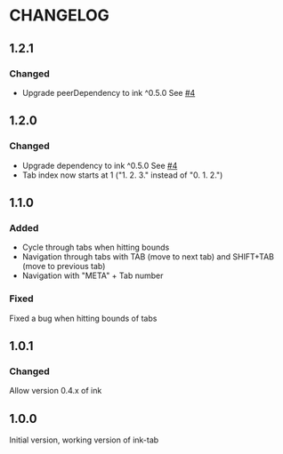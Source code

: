 # CHANGELOG

## 1.2.1

### Changed

* Upgrade peerDependency to ink ^0.5.0 See [#4](https://github.com/jdeniau/ink-tab/pull/4)

## 1.2.0

### Changed

* Upgrade dependency to ink ^0.5.0 See [#4](https://github.com/jdeniau/ink-tab/pull/4)
* Tab index now starts at 1 ("1. 2. 3." instead of "0. 1. 2.")

## 1.1.0

### Added

* Cycle through tabs when hitting bounds
* Navigation through tabs with TAB (move to next tab) and SHIFT+TAB (move to previous tab)
* Navigation with "META" + Tab number

### Fixed

Fixed a bug when hitting bounds of tabs

## 1.0.1

### Changed

Allow version 0.4.x of ink

## 1.0.0

Initial version, working version of ink-tab
